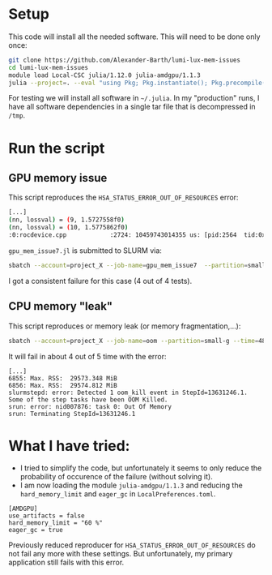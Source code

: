 
# Setup

This code will install all the needed software. This will need to be done only once:

```bash
git clone https://github.com/Alexander-Barth/lumi-lux-mem-issues
cd lumi-lux-mem-issues
module load Local-CSC julia/1.12.0 julia-amdgpu/1.1.3
julia --project=. --eval "using Pkg; Pkg.instantiate(); Pkg.precompile()"
```

For testing we will install all software in `~/.julia`. In my "production" runs, I have all software dependencies in a single tar file that is decompressed in `/tmp`.

# Run the script

## GPU memory issue

This script reproduces the `HSA_STATUS_ERROR_OUT_OF_RESOURCES` error:

```bash
[...]
(nn, lossval) = (9, 1.5727558f0)
(nn, lossval) = (10, 1.5775862f0)
:0:rocdevice.cpp            :2724: 10459743014355 us: [pid:2564  tid:0x150c4f3ff700] Callback: Queue 0x150b4de00000 Aborting with error : HSA_STATUS_ERROR_OUT_OF_RESOURCES: The runtime failed to allocate the necessary resources. This error may also occur when the core runtime library needs to spawn threads or create internal OS-specific events. Code: 0x1008 Available Free mem : 0 MB
```

`gpu_mem_issue7.jl` is submitted to SLURM via:

```bash
sbatch --account=project_X --job-name=gpu_mem_issue7  --partition=small-g --time=48:00:00 --mem-per-cpu=30G --cpus-per-task=1  --ntasks=1 --nodes=1 --gpus=1  training.sh gpu_mem_issue7.jl
```

I got a consistent failure for this case (4 out of 4 tests).

## CPU memory "leak"


This script reproduces or memory leak (or memory fragmentation,...):

```bash
sbatch --account=project_X --job-name=oom --partition=small-g --time=48:00:00 --mem-per-cpu=30G --cpus-per-task=1  --ntasks=1 --nodes=1 --gpus=1  training.sh oom.jl
```

It will fail in about 4 out of 5 time with the error:

```
[...]
6855: Max. RSS:  29573.348 MiB
6856: Max. RSS:  29574.812 MiB
slurmstepd: error: Detected 1 oom_kill event in StepId=13631246.1. Some of the step tasks have been OOM Killed.
srun: error: nid007876: task 0: Out Of Memory
srun: Terminating StepId=13631246.1
```

# What I have tried:

* I tried to simplify the code, but unfortunately it seems to only reduce the probability of occurence of the failure (without solving it).
* I am now loading the module `julia-amdgpu/1.1.3` and reducing the `hard_memory_limit` and  `eager_gc` in `LocalPreferences.toml`.

```
[AMDGPU]
use_artifacts = false
hard_memory_limit = "60 %"
eager_gc = true
```

Previously reduced reproducer for `HSA_STATUS_ERROR_OUT_OF_RESOURCES` do not fail any more with these settings. But unfortunately, my primary application still fails with this error.
